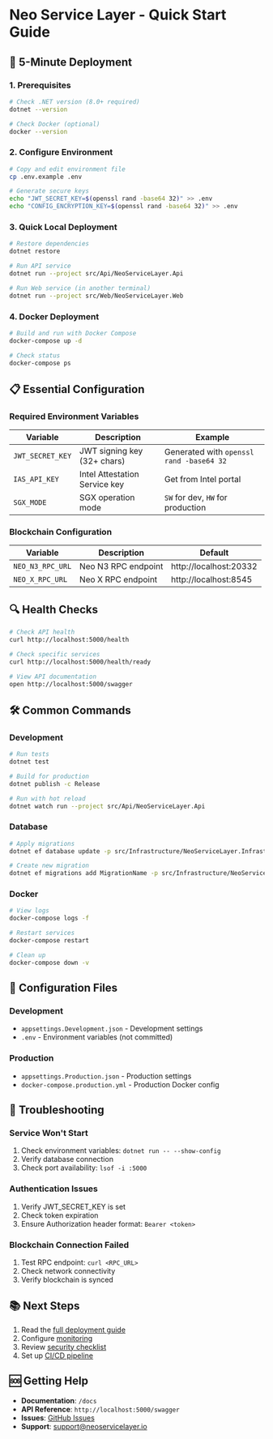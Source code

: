 # Neo Service Layer - Quick Start Guide

## 🚀 5-Minute Deployment

### 1. Prerequisites
```bash
# Check .NET version (8.0+ required)
dotnet --version

# Check Docker (optional)
docker --version
```

### 2. Configure Environment
```bash
# Copy and edit environment file
cp .env.example .env

# Generate secure keys
echo "JWT_SECRET_KEY=$(openssl rand -base64 32)" >> .env
echo "CONFIG_ENCRYPTION_KEY=$(openssl rand -base64 32)" >> .env
```

### 3. Quick Local Deployment
```bash
# Restore dependencies
dotnet restore

# Run API service
dotnet run --project src/Api/NeoServiceLayer.Api

# Run Web service (in another terminal)
dotnet run --project src/Web/NeoServiceLayer.Web
```

### 4. Docker Deployment
```bash
# Build and run with Docker Compose
docker-compose up -d

# Check status
docker-compose ps
```

## 📋 Essential Configuration

### Required Environment Variables
| Variable | Description | Example |
|----------|-------------|---------|
| `JWT_SECRET_KEY` | JWT signing key (32+ chars) | Generated with `openssl rand -base64 32` |
| `IAS_API_KEY` | Intel Attestation Service key | Get from Intel portal |
| `SGX_MODE` | SGX operation mode | `SW` for dev, `HW` for production |

### Blockchain Configuration
| Variable | Description | Default |
|----------|-------------|---------|
| `NEO_N3_RPC_URL` | Neo N3 RPC endpoint | http://localhost:20332 |
| `NEO_X_RPC_URL` | Neo X RPC endpoint | http://localhost:8545 |

## 🔍 Health Checks

```bash
# Check API health
curl http://localhost:5000/health

# Check specific services
curl http://localhost:5000/health/ready

# View API documentation
open http://localhost:5000/swagger
```

## 🛠️ Common Commands

### Development
```bash
# Run tests
dotnet test

# Build for production
dotnet publish -c Release

# Run with hot reload
dotnet watch run --project src/Api/NeoServiceLayer.Api
```

### Database
```bash
# Apply migrations
dotnet ef database update -p src/Infrastructure/NeoServiceLayer.Infrastructure.Persistence

# Create new migration
dotnet ef migrations add MigrationName -p src/Infrastructure/NeoServiceLayer.Infrastructure.Persistence
```

### Docker
```bash
# View logs
docker-compose logs -f

# Restart services
docker-compose restart

# Clean up
docker-compose down -v
```

## 📝 Configuration Files

### Development
- `appsettings.Development.json` - Development settings
- `.env` - Environment variables (not committed)

### Production
- `appsettings.Production.json` - Production settings
- `docker-compose.production.yml` - Production Docker config

## 🚨 Troubleshooting

### Service Won't Start
1. Check environment variables: `dotnet run -- --show-config`
2. Verify database connection
3. Check port availability: `lsof -i :5000`

### Authentication Issues
1. Verify JWT_SECRET_KEY is set
2. Check token expiration
3. Ensure Authorization header format: `Bearer <token>`

### Blockchain Connection Failed
1. Test RPC endpoint: `curl <RPC_URL>`
2. Check network connectivity
3. Verify blockchain is synced

## 📚 Next Steps

1. Read the [full deployment guide](DEPLOYMENT_GUIDE.md)
2. Configure [monitoring](../monitoring/README.md)
3. Review [security checklist](../security/SECURITY_CHECKLIST.md)
4. Set up [CI/CD pipeline](../.github/workflows/README.md)

## 🆘 Getting Help

- **Documentation**: `/docs`
- **API Reference**: `http://localhost:5000/swagger`
- **Issues**: [GitHub Issues](https://github.com/your-org/neo-service-layer/issues)
- **Support**: support@neoservicelayer.io